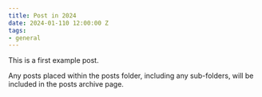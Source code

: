 ```yaml
---
title: Post in 2024
date: 2024-01-110 12:00:00 Z
tags:
- general
---
```


This is a first example post.

Any posts placed within the posts folder, including any sub-folders, will be included in the posts archive page. 
